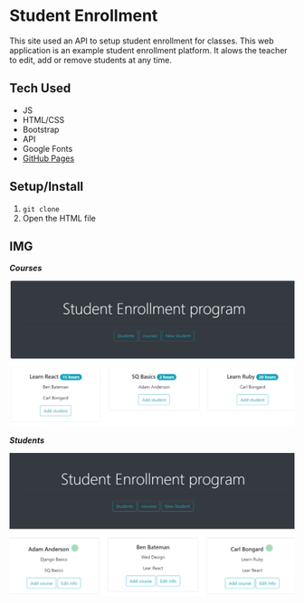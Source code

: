 # Student Enrollment
This site used an API to setup student enrollment for classes. This web application is an example student enrollment platform. It alows the teacher to edit, add or remove students at any time. 


## Tech Used
- JS
- HTML/CSS
- Bootstrap
- API
- Google Fonts
- [GitHub Pages](https://lwrgithub.github.io/student-enrollment/)


## Setup/Install
1. ` git clone `
2. Open the HTML file


## IMG


***Courses***

<img src="https://raw.githubusercontent.com/LWRGitHub/student-enrollment/main/img/courses.png" alt="This is a screen shot of the courses area in the web app.">


***Students***

<img src="https://raw.githubusercontent.com/LWRGitHub/student-enrollment/main/img/students.png" alt="This is a screen shot of the students area in the web app.">

